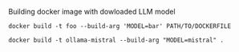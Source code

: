 Building docker image with dowloaded LLM model

`docker build -t foo --build-arg 'MODEL=bar' PATH/TO/DOCKERFILE`

`docker build -t ollama-mistral --build-arg "MODEL=mistral" .`

